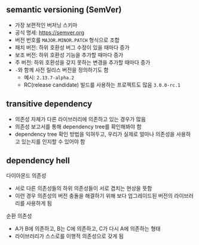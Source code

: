 ## semantic versioning (SemVer)

- 가장 보편적인 버저닝 스키마
- 공식 명세: https://semver.org
- 버전 번호를 `MAJOR.MINOR.PATCH` 형식으로 조합
- 패치 버전: 하위 호환성 버그 수정이 있을 때마다 증가
- 보조 버전: 하위 호환성 기능을 추가할 때마다 증가
- 주 버전: 하위 호환성을 갖지 못하는 변경을 추가할 때마다 증가
- `-`와 함께 사전 릴리스 버전을 정의하기도 함
  - 예시: `2.13.7-alpha.2`
  - RC(release candidate) 빌드를 사용하는 프로젝트도 많음 `3.0.0-rc.1`

## transitive dependency

- 의존성 자체가 다른 라이브러리에 의존하고 있는 경우가 많음
- 의존성 보고서를 통해 dependency tree를 확인해봐야 함
- dependency tree 확인 방법을 익혀두고, 우리가 실제로 얼마나 의존성을 사용하고 있는지를 인지할 수 있어야 함

## dependency hell

다이아몬드 의존성

- 서로 다른 의존성들의 하위 의존성들이 서로 겹치는 현상을 뜻함
- 이런 경우 의존성의 버전 충돌을 해결하기 위해 보다 업그레이드된 버전의 라이브러리를 사용하게 됨

순환 의존성

- A가 B에 의존하고, B는 C에 의존하고, C가 다시 A에 의존하는 형태
- 라이브러리가 스스로를 이행적 의존성으로 갖게 됨
